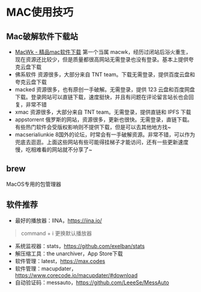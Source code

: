 # MAC使用技巧

## Mac破解软件下载站

- [MacWk - 精品mac软件下载](https://macwk.cn/)  第一个当属 macwk，经历过闭站后浴火重生，现在资源还比较少，但是质量都很高网站无需登录也没有登录。基本上提供夸克云盘下载
- 佛系软件 资源很多，大部分来自 TNT team。下载无需登录，提供百度云盘和夸克云盘下载
- macked 资源很多，也有原创一手破解。无需登录，提供 123 云盘和百度网盘下载。登录网站可以直链下载，速度挺快，并且有问题在评论留言站长也会回复，非常不错
- xmac  资源很多，大部分来自 TNT team。无需登录，提供直链和 IPFS 下载
- appstorrent  俄罗斯的网站，资源很多，更新也很快。无需登录，直链下载。有些热门软件会受版权影响则不提供下载，但是可以去其他地方找~
- macserialiunkie 8国外的论坛，时常会有一手破解资源。非常不错，可以作为兜底去逛逛。上面这些网站有些可能得挂梯子才能访问，还有一些更新速度慢，吃相难看的网站就不分享了~

## brew
MacOS专用的包管理器

## 软件推荐

- 最好的播放器：IINA，https://iina.io/
> command + i 更换默认播放器
- 系统监视器：stats，https://github.com/exelban/stats
- 解压缩工具：the unarchiver，App Store下载
- 软件管理：latest，https://max.codes
- 软件管理：macupdater，https://www.corecode.io/macupdater/#download
- 自动验证码：messauto，https://github.com/LeeeSe/MessAuto
